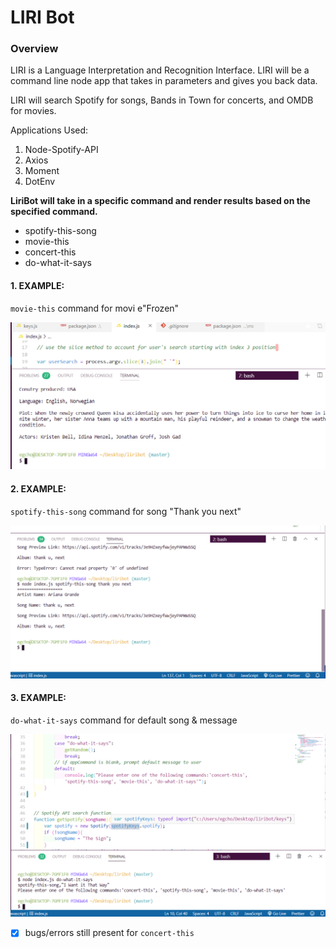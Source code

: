
# LIRI Bot
### Overview
LIRI is a Language Interpretation and Recognition Interface. LIRI will be a command line node app that takes in parameters and gives you back data.

LIRI will search Spotify for songs, Bands in Town for concerts, and OMDB for movies.


Applications Used:
1. Node-Spotify-API
2. Axios
3. Moment
4. DotEnv

**LiriBot will take in a specific command and render results based on the specified command.**
- spotify-this-song
- movie-this
- concert-this
- do-what-it-says


#### 1. EXAMPLE:
`movie-this` command for movi e"Frozen"


![Image of movie-this command](images/moviecmd.png)



#### 2. EXAMPLE:
`spotify-this-song` command for song "Thank you next"


![Image of movie-this command](images/spotify1.png)



#### 3. EXAMPLE:
`do-what-it-says` command for default song & message


![Image of movie-this command](images/random.png)


- [x] bugs/errors still present for `concert-this`
